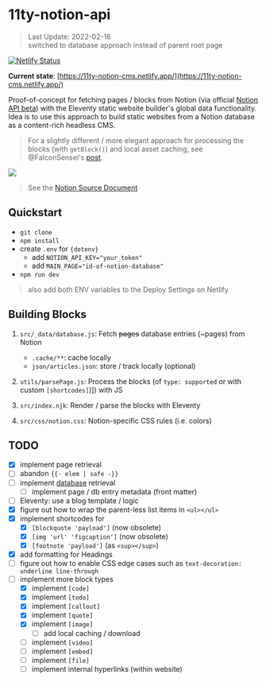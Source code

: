 # 11ty-notion-api

> Last Update: 2022-02-16  
> switched to database approach instead of parent root page

[![Netlify Status](https://api.netlify.com/api/v1/badges/743e0288-f4c6-4ba0-9537-e74b2134cf95/deploy-status)](https://app.netlify.com/sites/11ty-notion-cms/deploys)

**Current state**: [https://11ty-notion-cms.netlify.app/](https://11ty-notion-cms.netlify.app/)

Proof-of-concept for fetching pages / blocks from Notion (via official [Notion API beta](https://developers.notion.com/changelog)) with the Eleventy static website builder's global data functionality. Idea is to use this approach to build static websites from a Notion database as a content-rich headless CMS.

> For a slightly different / more elegant approach for processing the blocks (with `getBlock()`) and local asset caching, see @FalconSensei's [post](https://geekosaur.com/post/eleventy-notion-notes-section/).

![](https://pbs.twimg.com/media/E8dX4i5WUAcLcQL?format=png&name=4096x4096)

> See the [Notion Source Document](https://fubits.notion.site/Notion-CMS-DB-Eleventy-3f2bdcd9db7d4264bd2bed28c2b67655)

## Quickstart

- `git clone`
- `npm install`
- create `.env` for `{dotenv}`
  - add `NOTION_API_KEY="your_token"`
  - add `MAIN_PAGE="id-of-notion-database"`
- `npm run dev`

> also add both ENV variables to the Deploy Settings on Netlify

## Building Blocks

1. `src/_data/database.js`: Fetch ~~pages~~ database entries (~pages) from Notion

   - `.cache/**`: cache locally
   - `json/articles.json`: store / track locally (optional)

2. `utils/parsePage.js`: Process the blocks (of `type: supported` or with custom `[shortcodes]`)]) with JS
3. `src/index.njk`: Render / parse the blocks with Eleventy
4. `src/css/notion.css`: Notion-specific CSS rules (i.e. colors)

## TODO

- [x] implement page retrieval
- [ ] abandon `{{- elem | safe -}}`
- [ ] implement [database](https://developers.notion.com/reference/database) retrieval
  - [ ] implement page / db entry metadata (front matter)
- [ ] Eleventy: use a blog template / logic
- [x] figure out how to wrap the parent-less list items in `<ul></ul>`
- [x] implement shortcodes for
  - [x] `[blockquote 'payload']` (now obsolete)
  - [x] `[img 'url' 'figcaption']` (now obsolete)
  - [x] `[footnote 'payload']` (as `<sup></sup>`)
- [x] add formatting for Headings
- [ ] figure out how to enable CSS edge cases such as `text-decoration: underline line-through`
- [ ] implement more block types
  - [x] implement `[code]`
  - [x] implement `[todo]`
  - [x] implement `[callout]`
  - [x] implement `[quote]`
  - [x] implement `[image]`
    - [ ] add local caching / download
  - [ ] implement `[video]`
  - [ ] implement `[embed]`
  - [ ] implement `[file]`
  - [ ] implement internal hyperlinks (within website)
